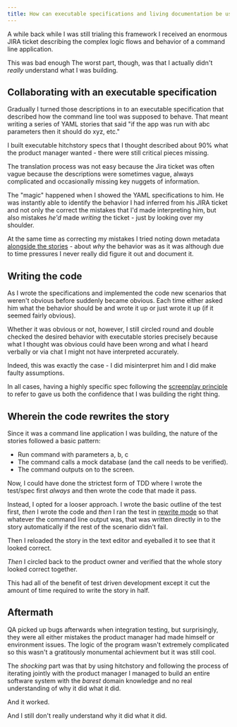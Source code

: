 ```yaml
---
title: How can executable specifications and living documentation be used for stakeholder collaboration?
---
```


A while back while I was still trialing this framework I received an enormous JIRA ticket
describing the complex logic flows and behavior of a command line application.

This was bad enough The worst part, though, was that I actually didn't *really*
understand what I was building.

## Collaborating with an executable specification

Gradually I turned those descriptions in to an executable specification that described how
the command line tool was supposed to behave. That meant writing a series of YAML stories
that said "if the app was run with abc parameters then it should do xyz, etc."

I built executable hitchstory specs that I thought described about
90% what the product manager wanted - there were still critical pieces missing.

The translation process was not easy because the Jira ticket was often vague
because the descriptions were sometimes vague, always complicated and
occasionally missing key nuggets of information.

The "magic" happened when I showed the YAML specifications to him. He was instantly able
to identify the behavior I had inferred from his JIRA ticket and not only
the correct the mistakes that I'd made interpreting him, but also mistakes *he'd* made
*writing* the ticket - just by looking over my shoulder.

At the same time as correcting my mistakes I tried noting down metadata
[alongside the stories](../../using/alpha/metadata) - about *why* the behavior
was as it was although due to time pressures I never really did figure it out
and document it.

## Writing the code

As I wrote the specifications and implemented the code new scenarios that weren't
obvious before suddenly became obvious. Each time either asked him what the behavior
should be and wrote it up or just wrote it up (if it seemed fairly obvious).

Whether it was obvious or not, however, I still circled round and double checked
the desired behavior with executable stories precisely because what I thought was
obvious could have been wrong and what I heard verbally or via chat I might not have
interpreted accurately.

Indeed, this was exactly the case - I did misinterpret him and I did make faulty
assumptions.

In all cases, having a highly specific spec following the [screenplay principle](../screenplay-principle)
to refer to gave us both the confidence that I was building the right thing.

## Wherein the code rewrites the story

Since it was a command line application I was building, the nature of the
stories followed a basic pattern:

* Run command with parameters a, b, c
* The command calls a mock database (and the call needs to be verified).
* The command outputs on to the screen.

Now, I could have done the strictest form of TDD where I wrote the test/spec
first *always* and then wrote the code that made it pass.

Instead, I opted for a looser approach. I wrote the basic outline of the
test first, *then* I wrote the code and *then* I ran the test in [rewrite
mode](../using/alpha/rewrite-story) so that whatever the command line output
was, that was written directly in to the story automatically if the rest of
the scenario didn't fail.

Then I reloaded the story in the text editor and eyeballed it to see that it
looked correct.

*Then* I circled back to the product owner and verified that the whole story
looked correct together.

This had all of the benefit of test driven development except it cut the
amount of time required to write the story in half.


## Aftermath

QA picked up bugs afterwards when integration testing, but surprisingly, 
they were all either mistakes the product manager had made himself or
environment issues. The logic of the program wasn't extremely complicated
so this wasn't a gratitously monumental achievment but it was still cool.

The *shocking* part was that by using hitchstory and following the process of
iterating jointly with the product manager I managed to build an entire software
system with the *barest* domain knowledge and no real understanding of why it did
what it did.

And it worked.

And I still don't really understand why it did what it did.

